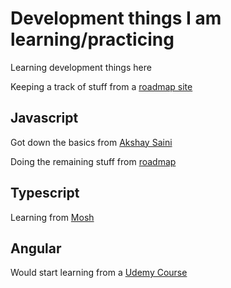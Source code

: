 # Development things I am learning/practicing

Learning development things here

Keeping a track of stuff from a [roadmap site](https://roadmap.sh/u/krishnadeshpande)

## Javascript 
Got down the basics from [Akshay Saini](https://www.youtube.com/playlist?list=PLxnjbfm5MCHFbRlyVCAqpJFdIzPN_IPID)

Doing the remaining stuff from [roadmap](https://roadmap.sh/javascript)

## Typescript
Learning from [Mosh](https://www.youtube.com/watch?v=d56mG7DezGs)

## Angular
Would start learning from a [Udemy Course](https://www.udemy.com/course/the-complete-guide-to-angular-2/?)
